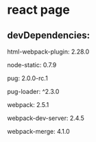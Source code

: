 # react page

<h2>devDependencies:</h2>

<p>html-webpack-plugin: 2.28.0</p>
<p>node-static: 0.7.9</p>
<p>pug: 2.0.0-rc.1</p>
<p>pug-loader: ^2.3.0</p>
<p>webpack: 2.5.1</p>
<p>webpack-dev-server: 2.4.5</p>
<p>webpack-merge: 4.1.0</p>
